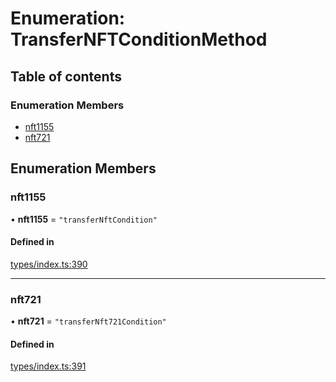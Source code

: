 # Enumeration: TransferNFTConditionMethod

## Table of contents

### Enumeration Members

- [nft1155](TransferNFTConditionMethod.md#nft1155)
- [nft721](TransferNFTConditionMethod.md#nft721)

## Enumeration Members

### nft1155

• **nft1155** = ``"transferNftCondition"``

#### Defined in

[types/index.ts:390](https://github.com/nevermined-io/components-catalog/blob/7d4dcdd/lib/src/types/index.ts#L390)

___

### nft721

• **nft721** = ``"transferNft721Condition"``

#### Defined in

[types/index.ts:391](https://github.com/nevermined-io/components-catalog/blob/7d4dcdd/lib/src/types/index.ts#L391)
